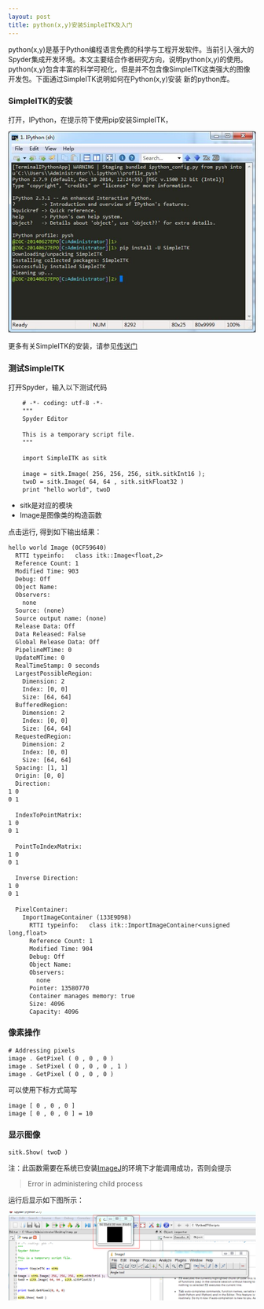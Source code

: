 ```yaml
---
layout: post
title: python(x,y)安装SimpleITK及入门
---
```


python(x,y)是基于Python编程语言免费的科学与工程开发软件。当前引入强大的Spyder集成开发环境。本文主要结合作者研究方向，说明python(x,y)的使用。python(x,y)包含丰富的科学可视化，但是并不包含像SimpleITK这类强大的图像开发包。下面通过SimpleITK说明如何在Python(x,y)安装
新的python库。

### SimpleITK的安装

打开，IPython，在提示符下使用pip安装SimpleITK，

![SimpleITK在Python(x,y)的安装](https://raw.githubusercontent.com/summit4you/summit4you.github.io/master/images/python/SimpleITK.jpg)

更多有关SimpleITK的安装，请参见[传送门](http://www.itk.org/Wiki/SimpleITK/GettingStarted#Python_installation)

### 测试SimpleITK

打开Spyder，输入以下测试代码

```
	# -*- coding: utf-8 -*-
	"""
	Spyder Editor

	This is a temporary script file.
	"""

	import SimpleITK as sitk

	image = sitk.Image( 256, 256, 256, sitk.sitkInt16 );
	twoD = sitk.Image( 64, 64 , sitk.sitkFloat32 )
	print "hello world", twoD
```

- sitk是对应的模块
- Image是图像类的构造函数

点击运行, 得到如下输出结果：

```
hello world Image (0CF59640)
  RTTI typeinfo:   class itk::Image<float,2>
  Reference Count: 1
  Modified Time: 903
  Debug: Off
  Object Name: 
  Observers: 
    none
  Source: (none)
  Source output name: (none)
  Release Data: Off
  Data Released: False
  Global Release Data: Off
  PipelineMTime: 0
  UpdateMTime: 0
  RealTimeStamp: 0 seconds 
  LargestPossibleRegion: 
    Dimension: 2
    Index: [0, 0]
    Size: [64, 64]
  BufferedRegion: 
    Dimension: 2
    Index: [0, 0]
    Size: [64, 64]
  RequestedRegion: 
    Dimension: 2
    Index: [0, 0]
    Size: [64, 64]
  Spacing: [1, 1]
  Origin: [0, 0]
  Direction: 
1 0
0 1

  IndexToPointMatrix: 
1 0
0 1

  PointToIndexMatrix: 
1 0
0 1

  Inverse Direction: 
1 0
0 1

  PixelContainer: 
    ImportImageContainer (133E9D98)
      RTTI typeinfo:   class itk::ImportImageContainer<unsigned long,float>
      Reference Count: 1
      Modified Time: 904
      Debug: Off
      Object Name: 
      Observers: 
        none
      Pointer: 13580770
      Container manages memory: true
      Size: 4096
      Capacity: 4096
```
### 像素操作

```
# Addressing pixels
image . GetPixel ( 0 , 0 , 0 )
image . SetPixel ( 0 , 0 , 0 , 1 )
image . GetPixel ( 0 , 0 , 0 )

```

可以使用下标方式简写

```
image [ 0 , 0 , 0 ]
image [ 0 , 0 , 0 ] = 10

```

### 显示图像

```
sitk.Show( twoD )
```

注：此函数需要在系统已安装[ImageJ](http://rsb.info.nih.gov/ij/download.html)的环境下才能调用成功，否则会提示

> Error in administering child process

运行后显示如下图所示：

![SimpleITK-SHOW](https://raw.githubusercontent.com/summit4you/summit4you.github.io/master/images/python/SimpleITK-SHOW.png)